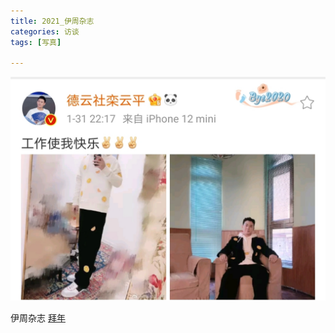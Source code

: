 ```yaml
---
title: 2021_伊周杂志
categories: 访谈
tags: [写真]

---
```


![](https://raw.githubusercontent.com/rhenginium/image/main/Screenshot_20210324_233105.jpg)

伊周杂志 [拜年](https://m.weibo.cn/6597654237/4603432647002046)